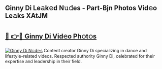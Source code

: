 ## Ginny Di Le𝚊k𝚎d N𝚞𝚍es - Part-Bjn Photos Vid𝚎o Le𝚊ks XAtJM

# <h2><a href="http://fbftu8r.evod.top/?m=Ginny+Di">🔗 👉🔴 Ginny Di Vid𝚎o Ph𝚘t𝚘s</a></h2>

[![Ginny Di N𝚞d𝚎s](https://i.imgur.com/8V9OHl7.gif)](http://fbftu8r.evod.top/?m=Ginny+Di)
Content creator Ginny Di specializing in dance and lifestyle-related videos. Respected authority Ginny Di, celebrated for their expertise and leadership in their field. 
